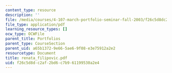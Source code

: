 ```yaml
---
content_type: resource
description: ''
file: /media/courses/4-107-march-portfolio-seminar-fall-2003/f26c5d8dc2af2bd6c7b961199530a2e4_renata_filipovic.pdf
file_type: application/pdf
learning_resource_types: []
ocw_type: OCWFile
parent_title: Portfolios
parent_type: CourseSection
parent_uid: a65b1372-9e66-5ae6-9f08-e3e75912a2e2
resourcetype: Document
title: renata_filipovic.pdf
uid: f26c5d8d-c2af-2bd6-c7b9-61199530a2e4
---
```

